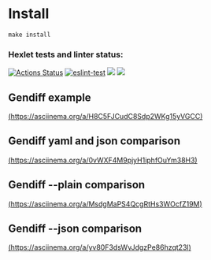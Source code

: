 # Install
`make install`

### Hexlet tests and linter status:
[![Actions Status](https://github.com/wake7777/frontend-project-lvl2/workflows/hexlet-check/badge.svg)](https://github.com/wake7777/frontend-project-lvl2/actions)
[![eslint-test](https://github.com/wake7777/frontend-project-lvl1/actions/workflows/exlint-test.yml/badge.svg)](https://github.com/wake7777/frontend-project-lvl1/actions/workflows/exlint-test.yml)
<a href="https://codeclimate.com/github/codeclimate/codeclimate/maintainability"><img src="https://api.codeclimate.com/v1/badges/a99a88d28ad37a79dbf6/maintainability" /></a>
<a href="https://codeclimate.com/github/codeclimate/codeclimate/test_coverage"><img src="https://api.codeclimate.com/v1/badges/a99a88d28ad37a79dbf6/test_coverage" /></a>




## Gendiff example
[(https://asciinema.org/a/H8C5FJCudC8Sdp2WKg15yVGCC)](https://asciinema.org/a/H8C5FJCudC8Sdp2WKg15yVGCC)

## Gendiff yaml and json comparison
[(https://asciinema.org/a/0vWXF4M9pjyH1iphfOuYm38H3)](https://asciinema.org/a/0vWXF4M9pjyH1iphfOuYm38H3)

## Gendiff --plain comparison
[(https://asciinema.org/a/MsdgMaPS4QcgRtHs3WOcfZ19M)](https://asciinema.org/a/MsdgMaPS4QcgRtHs3WOcfZ19M)

## Gendiff --json comparison
[(https://asciinema.org/a/yv80F3dsWvJdgzPe86hzqt23l)](https://asciinema.org/a/yv80F3dsWvJdgzPe86hzqt23l)